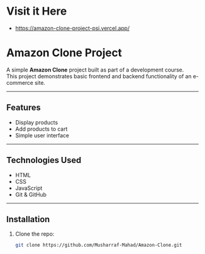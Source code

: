 # Visit it Here
- https://amazon-clone-project-psi.vercel.app/
  

# Amazon Clone Project

A simple **Amazon Clone** project built as part of a development course.  
This project demonstrates basic frontend and backend functionality of an e-commerce site.

---

## Features

- Display products
- Add products to cart
- Simple user interface

---

## Technologies Used

- HTML
- CSS
- JavaScript
- Git & GitHub

---

## Installation

1. Clone the repo:  
   ```bash
   git clone https://github.com/Musharraf-Mahad/Amazon-Clone.git
